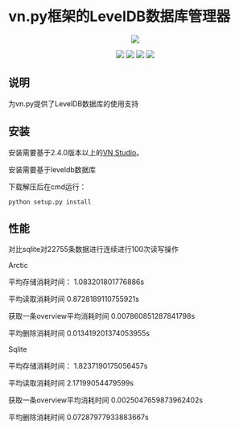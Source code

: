 # vn.py框架的LevelDB数据库管理器

<p align="center">
  <img src ="https://vnpy.oss-cn-shanghai.aliyuncs.com/vnpy-logo.png"/>
</p>

<p align="center">
    <img src ="https://img.shields.io/badge/version-1.0.0-blueviolet.svg"/>
    <img src ="https://img.shields.io/badge/platform-linux|windows-yellow.svg"/>
    <img src ="https://img.shields.io/badge/python-3.7-blue.svg" />
    <img src ="https://img.shields.io/github/license/vnpy/vnpy.svg?color=orange"/>
</p>

## 说明

为vn.py提供了LevelDB数据库的使用支持

## 安装

安装需要基于2.4.0版本以上的[VN Studio](https://www.vnpy.com)。

安装需要基于leveldb数据库

下载解压后在cmd运行：

```
python setup.py install
```

## 性能

对比sqlite对22755条数据进行连续进行100次读写操作

Arctic

平均存储消耗时间： 1.083201801776886s

平均读取消耗时间 0.8728189110755921s

获取一条overview平均消耗时间 0.007860851287841798s

平均删除消耗时间 0.013419201374053955s

Sqlite

平均存储消耗时间： 1.8237190175056457s

平均读取消耗时间 2.17199054479599s

获取一条overview平均消耗时间 0.0025047659873962402s

平均删除消耗时间 0.07287977933883667s